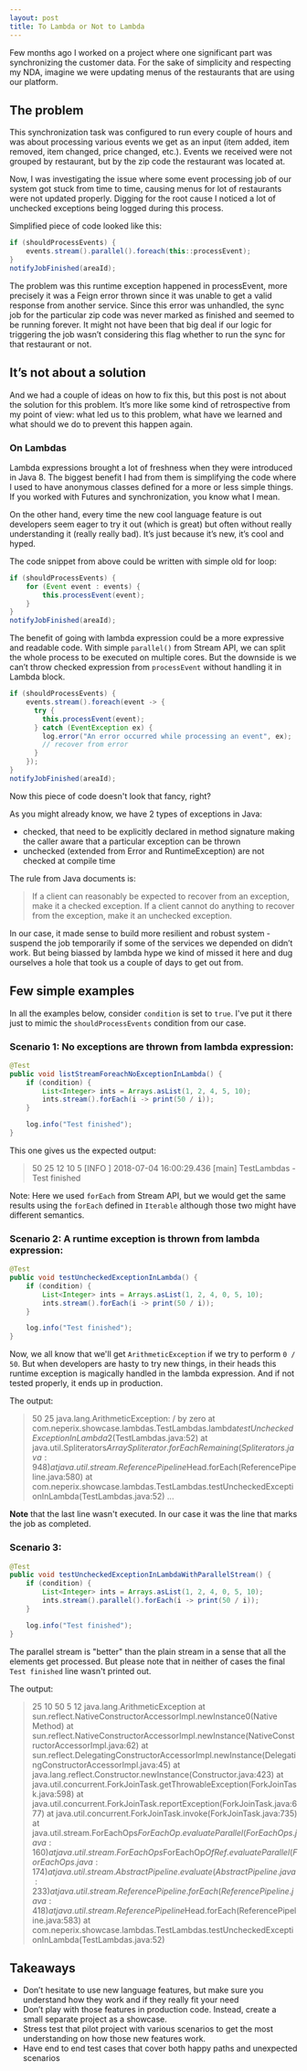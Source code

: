 ```yaml
---
layout: post
title: To Lambda or Not to Lambda
---
```


Few months ago I worked on a project where one significant part was synchronizing the customer data. For the sake of simplicity and respecting my NDA, imagine we were updating menus of the restaurants that are using our platform.

## The problem

This synchronization task was configured to run every couple of hours and was about processing various events we get as an input (item added, item removed, item changed, price changed, etc.). Events we received were not grouped by restaurant, but by the zip code the restaurant was located at.

Now, I was investigating the issue where some event processing job of our system got stuck from time to time, causing menus for lot of restaurants were not updated properly. Digging for the root cause I noticed a lot of unchecked exceptions being logged during this process.

Simplified piece of code looked like this:
``` Java
if (shouldProcessEvents) {
    events.stream().parallel().foreach(this::processEvent);
}
notifyJobFinished(areaId);
```

The problem was this runtime exception happened in processEvent, more precisely it was a Feign error thrown since it was unable to get a valid response from another service. Since this error was unhandled, the sync job for the particular zip code was never marked as finished and seemed to be running forever. It might not have been that big deal if our logic for triggering the job wasn’t considering this flag whether to run the sync for that restaurant or not.

## It’s not about a solution

And we had a couple of ideas on how to fix this, but this post is not about the solution for this problem. It’s more like some kind of retrospective from my point of view: what led us to this problem, what have we learned and what should we do to prevent this happen again.

### On Lambdas

Lambda expressions brought a lot of freshness when they were introduced in Java 8. The biggest benefit I had from them is simplifying the code where I used to have anonymous classes defined for a more or less simple things. If you worked with Futures and synchronization, you know what I mean.

On the other hand, every time the new cool language feature is out developers seem eager to try it out (which is great) but often without really understanding it (really really bad). It’s just because it’s new, it’s cool and hyped.

The code snippet from above could be written with simple old for loop:
``` Java
if (shouldProcessEvents) {
    for (Event event : events) {
        this.processEvent(event);
    }
}
notifyJobFinished(areaId);
```

The benefit of going with lambda expression could be a more expressive and readable code. With simple `parallel()` from Stream API, we can split the whole process to be executed on multiple cores. But the downside is we can’t throw checked expression from `processEvent` without handling it in Lambda block.

``` Java
if (shouldProcessEvents) {
    events.stream().foreach(event -> {
      try {
        this.processEvent(event);
      } catch (EventException ex) {
        log.error("An error occurred while processing an event", ex);
        // recover from error
      }
    });
}
notifyJobFinished(areaId);
```
Now this piece of code doesn't look that fancy, right?

As you might already know, we have 2 types of exceptions in Java:
- checked, that need to be explicitly declared in method signature making the caller aware that a particular exception can be thrown
- unchecked (extended from Error and RuntimeException) are not checked at compile time

The rule from Java documents is:
> If a client can reasonably be expected to recover from an exception, make it a checked exception. If a client cannot do anything to recover from the exception, make it an unchecked exception.

In our case, it made sense to build more resilient and robust system - suspend the job temporarily if some of the services we depended on didn’t work. But being biassed by lambda hype we kind of missed it here and dug ourselves a hole that took us a couple of days to get out from.

## Few simple examples

In all the examples below, consider `condition` is set to `true`. I've put it there just to mimic the `shouldProcessEvents` condition from our case.

### Scenario 1: No exceptions are thrown from lambda expression:

``` Java
@Test
public void listStreamForeachNoExceptionInLambda() {
    if (condition) {
        List<Integer> ints = Arrays.asList(1, 2, 4, 5, 10);
        ints.stream().forEach(i -> print(50 / i));
    }

    log.info("Test finished");
}
```

This one gives us the expected output:
> 50
25
12
10
5
[INFO ] 2018-07-04 16:00:29.436 [main] TestLambdas - Test finished

Note: Here we used `forEach` from Stream API, but we would get the same results using the `forEach` defined in `Iterable` although those two might have different semantics.

### Scenario 2: A runtime exception is thrown from lambda expression:

``` Java
@Test
public void testUncheckedExceptionInLambda() {
    if (condition) {
        List<Integer> ints = Arrays.asList(1, 2, 4, 0, 5, 10);
        ints.stream().forEach(i -> print(50 / i));
    }

    log.info("Test finished");
}
```

Now, we all know that we'll get `ArithmeticException` if we try to perform `0 / 50`. But when developers are hasty to try new things, in their heads this runtime exception is magically handled in the lambda expression. And if not tested properly, it ends up in production.

The output:
> 50
25
java.lang.ArithmeticException: / by zero
at com.neperix.showcase.lambdas.TestLambdas.lambda$testUncheckedExceptionInLambda$2(TestLambdas.java:52)
	at java.util.Spliterators$ArraySpliterator.forEachRemaining(Spliterators.java:948)
	at java.util.stream.ReferencePipeline$Head.forEach(ReferencePipeline.java:580)
	at com.neperix.showcase.lambdas.TestLambdas.testUncheckedExceptionInLambda(TestLambdas.java:52)
	...

**Note** that the last line wasn't executed. In our case it was the line that marks the job as completed.

### Scenario 3:

``` Java
@Test
public void testUncheckedExceptionInLambdaWithParallelStream() {
    if (condition) {
        List<Integer> ints = Arrays.asList(1, 2, 4, 0, 5, 10);
        ints.stream().parallel().forEach(i -> print(50 / i));
    }

    log.info("Test finished");
}
```
The parallel stream is "better" than the plain stream in a sense that all the elements get processed. But please note that in neither of cases the final `Test finished` line wasn't printed out.

The output:
>25
10
50
5
12
java.lang.ArithmeticException
	at sun.reflect.NativeConstructorAccessorImpl.newInstance0(Native Method)
	at sun.reflect.NativeConstructorAccessorImpl.newInstance(NativeConstructorAccessorImpl.java:62)
	at sun.reflect.DelegatingConstructorAccessorImpl.newInstance(DelegatingConstructorAccessorImpl.java:45)
	at java.lang.reflect.Constructor.newInstance(Constructor.java:423)
	at java.util.concurrent.ForkJoinTask.getThrowableException(ForkJoinTask.java:598)
	at java.util.concurrent.ForkJoinTask.reportException(ForkJoinTask.java:677)
	at java.util.concurrent.ForkJoinTask.invoke(ForkJoinTask.java:735)
	at java.util.stream.ForEachOps$ForEachOp.evaluateParallel(ForEachOps.java:160)
	at java.util.stream.ForEachOps$ForEachOp$OfRef.evaluateParallel(ForEachOps.java:174)
	at java.util.stream.AbstractPipeline.evaluate(AbstractPipeline.java:233)
	at java.util.stream.ReferencePipeline.forEach(ReferencePipeline.java:418)
	at java.util.stream.ReferencePipeline$Head.forEach(ReferencePipeline.java:583)
	at com.neperix.showcase.lambdas.TestLambdas.testUncheckedExceptionInLambda(TestLambdas.java:52)

## Takeaways
- Don’t hesitate to use new language features, but make sure you understand how they work and if they really fit your need
- Don’t play with those features in production code. Instead, create a small separate project as a showcase.
- Stress test that pilot project with various scenarios to get the most understanding on how those new features work.
- Have end to end test cases that cover both happy paths and unexpected scenarios
